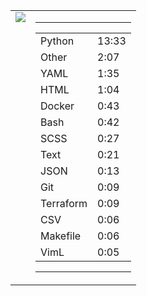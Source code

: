 
<table><tr>
<td valign="top">
  <img src="https://wakatime.com/share/@Aperture/0cd21d5d-ac4f-458d-9c71-d06f479c1297.png" />
</td>

<td valign="top">
  <hr>
  <table>
    <tr><td>Python</td><td>13:33</td></tr><tr><td>Other</td><td>2:07</td></tr><tr><td>YAML</td><td>1:35</td></tr><tr><td>HTML</td><td>1:04</td></tr><tr><td>Docker</td><td>0:43</td></tr><tr><td>Bash</td><td>0:42</td></tr><tr><td>SCSS</td><td>0:27</td></tr><tr><td>Text</td><td>0:21</td></tr><tr><td>JSON</td><td>0:13</td></tr><tr><td>Git</td><td>0:09</td></tr><tr><td>Terraform</td><td>0:09</td></tr><tr><td>CSV</td><td>0:06</td></tr><tr><td>Makefile</td><td>0:06</td></tr><tr><td>VimL</td><td>0:05</td></tr>
  </table>
  <hr>
</td>
</tr></table>

